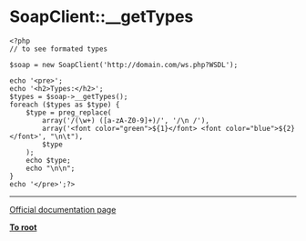 # SoapClient::__getTypes





```
<?php
// to see formated types

$soap = new SoapClient('http://domain.com/ws.php?WSDL');

echo '<pre>';
echo '<h2>Types:</h2>';
$types = $soap->__getTypes();
foreach ($types as $type) {
    $type = preg_replace(
        array('/(\w+) ([a-zA-Z0-9]+)/', '/\n /'),
        array('<font color="green">${1}</font> <font color="blue">${2}</font>', "\n\t"),
        $type
    );
    echo $type;
    echo "\n\n";
}
echo '</pre>';?>
```
  

---

[Official documentation page](https://www.php.net/manual/en/soapclient.gettypes.php)

**[To root](/README.md)**